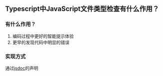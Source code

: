 ## Typescript中JavaScript文件类型检查有什么作用？
### 有什么作用？
1. 编码过程中更好的智能提示体验
2. 更早的发现代码中明显的错误

### 实现方式
通过[jsdoc](https://jsdoc.app/)的声明
